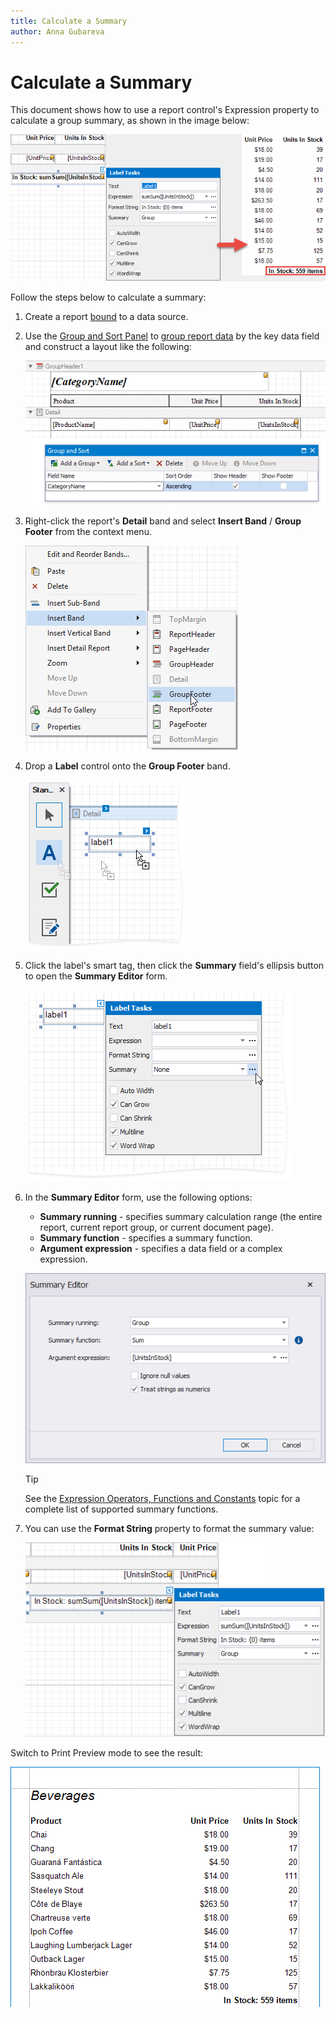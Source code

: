 ```yaml
---
title: Calculate a Summary
author: Anna Gubareva
---
```

# Calculate a Summary

This document shows how to use a report control's Expression property to calculate a group summary, as shown in the image below:

![xtrareports-summary](../../../../../images/eurd-summary.png)

Follow the steps below to calculate a summary:

1. Create a report [bound](../../../../../articles/report-designer/report-designer-for-winforms/bind-to-data.md) to a data source.

1. Use the [Group and Sort Panel](../../../../../articles/report-designer/report-designer-for-winforms/report-designer-tools/ui-panels/group-and-sort-panel.md) to [group report data](../../../../../articles/report-designer/report-designer-for-winforms/shape-report-data/group-and-sort-data/group-data.md) by the key data field and construct a layout like the following:

	![xtrareports-summary-report-layout](../../../../../images/eurd-summary-layout.png)

1. Right-click the report's **Detail** band and select **Insert Band** / **Group Footer** from the context menu.

	![xtrareports-summary-add-group-footer](../../../../../images/eurd-summary-add-group-footer.png)

1. Drop a **Label** control onto the **Group Footer** band.

	![xtrareports-summary-drop-label](../../../../../images/eurd-summary-drop-label.png)

1. Click the label's smart tag, then click the **Summary** field's ellipsis button to open the **Summary Editor** form.

	![summary-expressions-label-smart-tag](../../../../../images/eurd-summary-label-summary.png)

1. In the **Summary Editor** form, use the following options:

	* **Summary running** - specifies summary calculation range (the entire report, current report group, or current document page).
	* **Summary function** - specifies a summary function.
	* **Argument expression** - specifies a data field or a complex expression.

	![summary-expressions-label-smart-tag](../../../../../images/eurd-label-summaryeditor.png)

	> [!TIP]
	> See the [Expression Operators, Functions and Constants](../../../../../articles/expression-editor/expression-operators-functions-and-constants.md) topic for a complete list of supported summary functions.
1. You can use the **Format String** property to format the summary value:
	
	![summary-format-string-label-smart-tag](../../../../../images/eurd-summary-label-details.png)

Switch to Print Preview mode to see the result:

![summary-report-group-result-preview](../../../../../images/eurd-summary-preview.png)
